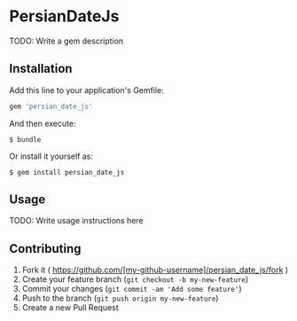 # PersianDateJs

TODO: Write a gem description

## Installation

Add this line to your application's Gemfile:

```ruby
gem 'persian_date_js'
```

And then execute:

    $ bundle

Or install it yourself as:

    $ gem install persian_date_js

## Usage

TODO: Write usage instructions here

## Contributing

1. Fork it ( https://github.com/[my-github-username]/persian_date_js/fork )
2. Create your feature branch (`git checkout -b my-new-feature`)
3. Commit your changes (`git commit -am 'Add some feature'`)
4. Push to the branch (`git push origin my-new-feature`)
5. Create a new Pull Request
